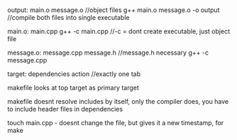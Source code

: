 ###


output: main.o message.o //object files
	g++ main.o message.o -o output //compile both files into single executable

main.o: main.cpp
	g++ -c main.cpp //-c = dont create executable, just object file

message.o: message.cpp message.h //message.h necessary
	g++ -c message.cpp


target: dependencies
	action //exactly one tab

makefile looks at top target as primary target



makefile doesnt resolve includes by itself, only the compiler does, you have to include header files in dependencies


touch main.cpp - doesnt change the file, but gives it a new timestamp, for make 